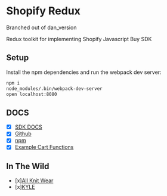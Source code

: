 # Shopify Redux
Branched out of dan_version

Redux toolkit for implementing Shopify Javascript Buy SDK


## Setup

Install the npm dependencies and run the webpack dev server:

```bash
npm i
node_modules/.bin/webpack-dev-server
open localhost:8080
```

## DOCS
- [x] [SDK DOCS](http://shopify.github.io/js-buy-sdk/)
- [x] [Github](https://github.com/Shopify/js-buy-sdk)
- [x] [npm](https://www.npmjs.com/package/shopify-buy)
- [x] [Example Cart Functions](https://github.com/Shopify/js-buy-sdk/blob/master/examples/cart/index.js)

## In The Wild

- [x][All Knit Wear](http://allknitwear.com/)
- [x][KYLE](http://www.kylekylekyle.net/)

